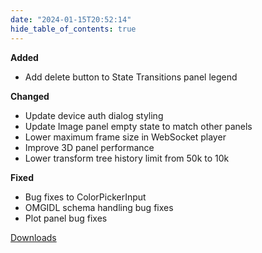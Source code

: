 ```yaml
---
date: "2024-01-15T20:52:14"
hide_table_of_contents: true
---
```

**Added**
* Add delete button to State Transitions panel legend

**Changed**
* Update device auth dialog styling
* Update Image panel empty state to match other panels
* Lower maximum frame size in WebSocket player
* Improve 3D panel performance
* Lower transform tree history limit from 50k to 10k

**Fixed**
* Bug fixes to ColorPickerInput
* OMGIDL schema handling bug fixes
* Plot panel bug fixes

[Downloads](https://github.com/foxglove/studio/releases/tag/v1.84.0)
